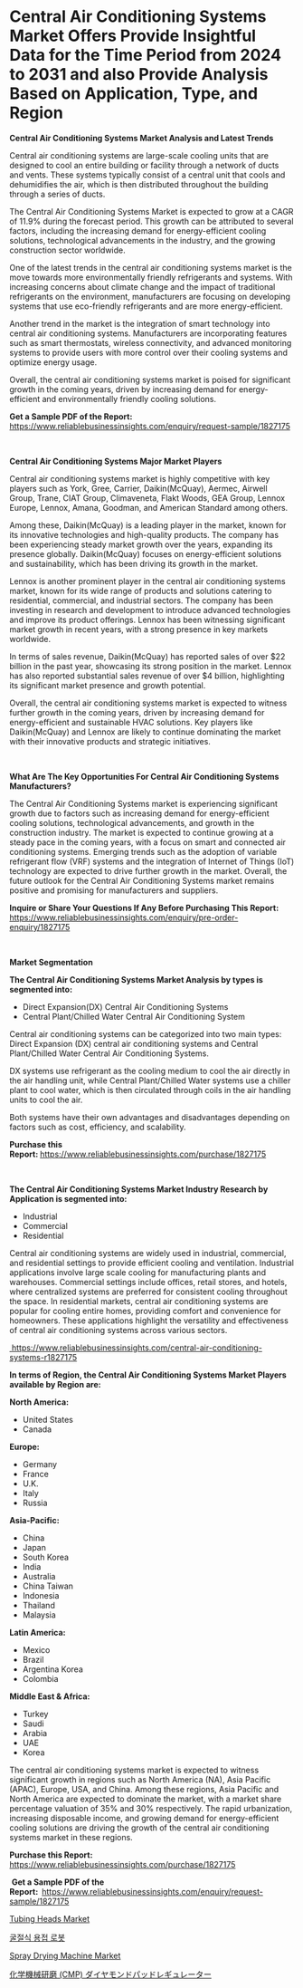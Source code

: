 <p><h1>Central Air Conditioning Systems Market Offers Provide Insightful Data for the Time Period from 2024 to 2031 and also Provide Analysis Based on Application, Type, and Region</h1></p><p><strong>Central Air Conditioning Systems Market Analysis and Latest Trends</strong></p>
<p><p>Central air conditioning systems are large-scale cooling units that are designed to cool an entire building or facility through a network of ducts and vents. These systems typically consist of a central unit that cools and dehumidifies the air, which is then distributed throughout the building through a series of ducts.</p><p>The Central Air Conditioning Systems Market is expected to grow at a CAGR of 11.9% during the forecast period. This growth can be attributed to several factors, including the increasing demand for energy-efficient cooling solutions, technological advancements in the industry, and the growing construction sector worldwide.</p><p>One of the latest trends in the central air conditioning systems market is the move towards more environmentally friendly refrigerants and systems. With increasing concerns about climate change and the impact of traditional refrigerants on the environment, manufacturers are focusing on developing systems that use eco-friendly refrigerants and are more energy-efficient.</p><p>Another trend in the market is the integration of smart technology into central air conditioning systems. Manufacturers are incorporating features such as smart thermostats, wireless connectivity, and advanced monitoring systems to provide users with more control over their cooling systems and optimize energy usage.</p><p>Overall, the central air conditioning systems market is poised for significant growth in the coming years, driven by increasing demand for energy-efficient and environmentally friendly cooling solutions.</p></p>
<p><strong>Get a Sample PDF of the Report:&nbsp;</strong> <a href="https://www.reliablebusinessinsights.com/enquiry/request-sample/1827175">https://www.reliablebusinessinsights.com/enquiry/request-sample/1827175</a></p>
<p>&nbsp;</p>
<p><strong>Central Air Conditioning Systems Major Market Players</strong></p>
<p><p>Central air conditioning systems market is highly competitive with key players such as York, Gree, Carrier, Daikin(McQuay), Aermec, Airwell Group, Trane, CIAT Group, Climaveneta, Flakt Woods, GEA Group, Lennox Europe, Lennox, Amana, Goodman, and American Standard among others. </p><p>Among these, Daikin(McQuay) is a leading player in the market, known for its innovative technologies and high-quality products. The company has been experiencing steady market growth over the years, expanding its presence globally. Daikin(McQuay) focuses on energy-efficient solutions and sustainability, which has been driving its growth in the market.</p><p>Lennox is another prominent player in the central air conditioning systems market, known for its wide range of products and solutions catering to residential, commercial, and industrial sectors. The company has been investing in research and development to introduce advanced technologies and improve its product offerings. Lennox has been witnessing significant market growth in recent years, with a strong presence in key markets worldwide.</p><p>In terms of sales revenue, Daikin(McQuay) has reported sales of over $22 billion in the past year, showcasing its strong position in the market. Lennox has also reported substantial sales revenue of over $4 billion, highlighting its significant market presence and growth potential.</p><p>Overall, the central air conditioning systems market is expected to witness further growth in the coming years, driven by increasing demand for energy-efficient and sustainable HVAC solutions. Key players like Daikin(McQuay) and Lennox are likely to continue dominating the market with their innovative products and strategic initiatives.</p></p>
<p>&nbsp;</p>
<p><strong>What Are The Key Opportunities For Central Air Conditioning Systems Manufacturers?</strong></p>
<p><p>The Central Air Conditioning Systems market is experiencing significant growth due to factors such as increasing demand for energy-efficient cooling solutions, technological advancements, and growth in the construction industry. The market is expected to continue growing at a steady pace in the coming years, with a focus on smart and connected air conditioning systems. Emerging trends such as the adoption of variable refrigerant flow (VRF) systems and the integration of Internet of Things (IoT) technology are expected to drive further growth in the market. Overall, the future outlook for the Central Air Conditioning Systems market remains positive and promising for manufacturers and suppliers.</p></p>
<p><strong>Inquire or Share Your Questions If Any Before Purchasing This Report:</strong> <a href="https://www.reliablebusinessinsights.com/enquiry/pre-order-enquiry/1827175">https://www.reliablebusinessinsights.com/enquiry/pre-order-enquiry/1827175</a></p>
<p>&nbsp;</p>
<p><strong>Market Segmentation</strong></p>
<p><strong>The Central Air Conditioning Systems Market Analysis by types is segmented into:</strong></p>
<p><ul><li>Direct Expansion(DX) Central Air Conditioning Systems</li><li>Central Plant/Chilled Water Central Air Conditioning System</li></ul></p>
<p><p>Central air conditioning systems can be categorized into two main types: Direct Expansion (DX) central air conditioning systems and Central Plant/Chilled Water Central Air Conditioning Systems. </p><p>DX systems use refrigerant as the cooling medium to cool the air directly in the air handling unit, while Central Plant/Chilled Water systems use a chiller plant to cool water, which is then circulated through coils in the air handling units to cool the air. </p><p>Both systems have their own advantages and disadvantages depending on factors such as cost, efficiency, and scalability.</p></p>
<p><strong>Purchase this Report:&nbsp;</strong><a href="https://www.reliablebusinessinsights.com/purchase/1827175">https://www.reliablebusinessinsights.com/purchase/1827175</a></p>
<p>&nbsp;</p>
<p><strong>The Central Air Conditioning Systems Market Industry Research by Application is segmented into:</strong></p>
<p><ul><li>Industrial</li><li>Commercial</li><li>Residential</li></ul></p>
<p><p>Central air conditioning systems are widely used in industrial, commercial, and residential settings to provide efficient cooling and ventilation. Industrial applications involve large scale cooling for manufacturing plants and warehouses. Commercial settings include offices, retail stores, and hotels, where centralized systems are preferred for consistent cooling throughout the space. In residential markets, central air conditioning systems are popular for cooling entire homes, providing comfort and convenience for homeowners. These applications highlight the versatility and effectiveness of central air conditioning systems across various sectors.</p></p>
<p><a href="https://www.reliablebusinessinsights.com/central-air-conditioning-systems-r1827175">&nbsp;https://www.reliablebusinessinsights.com/central-air-conditioning-systems-r1827175</a></p>
<p><strong>In terms of Region, the Central Air Conditioning Systems Market Players available by Region are:</strong></p>
<p>
    <p> <strong> North America: </strong>
        <ul>
            <li>United States</li>
            <li>Canada</li>
        </ul>
        </p> 
    <p> <strong> Europe: </strong>
        <ul>
            <li>Germany</li>
            <li>France</li>
            <li>U.K.</li>
            <li>Italy</li>
            <li>Russia</li>
        </ul>
        </p> 
    <p> <strong> Asia-Pacific: </strong>
        <ul>
            <li>China</li>
            <li>Japan</li>
            <li>South Korea</li>
            <li>India</li>
            <li>Australia</li>
            <li>China Taiwan</li>
            <li>Indonesia</li>
            <li>Thailand</li>
            <li>Malaysia</li>
        </ul>
        </p> 
    <p> <strong> Latin America: </strong>
        <ul>
            <li>Mexico</li>
            <li>Brazil</li>
            <li>Argentina Korea</li>
            <li>Colombia</li>
        </ul>
        </p> 
    <p> <strong> Middle East & Africa: </strong>
        <ul>
            <li>Turkey</li>
            <li>Saudi</li>
            <li>Arabia</li>
            <li>UAE</li>
            <li>Korea</li>
        </ul>
    </p>
    </p>
<p><p>The central air conditioning systems market is expected to witness significant growth in regions such as North America (NA), Asia Pacific (APAC), Europe, USA, and China. Among these regions, Asia Pacific and North America are expected to dominate the market, with a market share percentage valuation of 35% and 30% respectively. The rapid urbanization, increasing disposable income, and growing demand for energy-efficient cooling solutions are driving the growth of the central air conditioning systems market in these regions.</p></p>
<p><strong>Purchase this Report: </strong><a href="https://www.reliablebusinessinsights.com/purchase/1827175">https://www.reliablebusinessinsights.com/purchase/1827175</a></p>
<p>&nbsp;<strong>Get a Sample PDF of the Report:&nbsp;&nbsp;</strong><a href="https://www.reliablebusinessinsights.com/enquiry/request-sample/1827175">https://www.reliablebusinessinsights.com/enquiry/request-sample/1827175</a></p>
<p><strong></strong></p>
<p><p><a href="https://github.com/joannesouthgate/Market-Research-Report-List-4/blob/main/tubing-heads-market.md">Tubing Heads Market</a></p><p><a href="https://github.com/milikokao84/Market-Research-Report-List-1/blob/main/4445952172657.md">굴절식 용접 로봇</a></p><p><a href="https://github.com/sofayahoo2023/Market-Research-Report-List-5/blob/main/spray-drying-machine-market.md">Spray Drying Machine Market</a></p><p><a href="https://github.com/roulaayoub-saad/Market-Research-Report-List-2/blob/main/1203243160531.md">化学機械研磨 (CMP) ダイヤモンドパッドレギュレーター</a></p></p>
